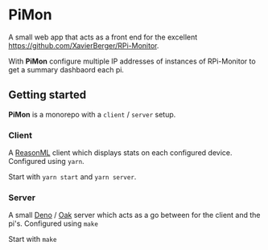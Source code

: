 # PiMon

A small web app that acts as a front end for the excellent https://github.com/XavierBerger/RPi-Monitor.

With **PiMon** configure multiple IP addresses of instances of RPi-Monitor to get a summary dashbaord each pi.

## Getting started

**PiMon** is a monorepo with a `client` / `server` setup.

### Client

A [ReasonML](http://reasonml.github.io) client which displays stats on each configured device. Configured using `yarn`.

Start with `yarn start` and `yarn server`.

### Server

A small [Deno](http://deno.land/) / [Oak](https://github.com/oakserver/oak) server which acts as a go between for the client and the pi's. Configured using `make`

Start with `make`
